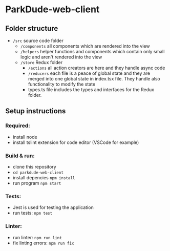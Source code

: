 # ParkDude-web-client

## Folder structure

- `/src` source code folder
  - `/components` all components which are rendered into the view
  - `/helpers` helper functions and components which contain only small logic and aren't rendered into the view
  - `/store` Redux folder
    - `/actions` all action creators are here and they handle async code
    - `/reducers` each file is a peace of global state and they are merged into one global state in index.tsx file. They handle also functionality to modify the state
    - types.ts file includes the types and interfaces for the Redux folder.
  

## Setup instructions

### Required:
- install node
- install tslint extension for code editor (VSCode for example)

### Build & run:
  - clone this repository
  - ```cd parkdude-web-client```
  - install depencies ```npm install```
  - run program  ```npm start```
  
  ### Tests:
- Jest is used for testing the application
- run tests: ```npm test```

### Linter:
- run linter: ```npm run lint```
- fix linting errors: ```npm run fix```
